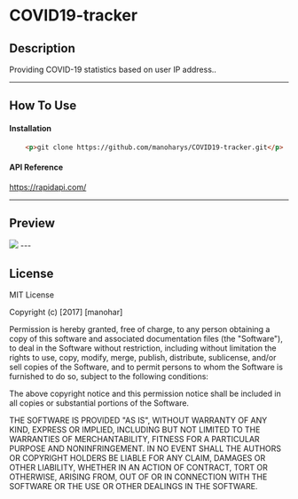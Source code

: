 # COVID19-tracker
    
## Description

Providing COVID-19 statistics based on user IP address..


---

## How To Use

#### Installation


```html
    <p>git clone https://github.com/manoharys/COVID19-tracker.git</p>
```
    

#### API Reference
https://rapidapi.com/

---

## Preview
  <img src="https://github.com/manoharys/COVID19-tracker/blob/master/preview.gif">
---

## License

MIT License

Copyright (c) [2017] [manohar]

Permission is hereby granted, free of charge, to any person obtaining a copy
of this software and associated documentation files (the "Software"), to deal
in the Software without restriction, including without limitation the rights
to use, copy, modify, merge, publish, distribute, sublicense, and/or sell
copies of the Software, and to permit persons to whom the Software is
furnished to do so, subject to the following conditions:

The above copyright notice and this permission notice shall be included in all
copies or substantial portions of the Software.

THE SOFTWARE IS PROVIDED "AS IS", WITHOUT WARRANTY OF ANY KIND, EXPRESS OR
IMPLIED, INCLUDING BUT NOT LIMITED TO THE WARRANTIES OF MERCHANTABILITY,
FITNESS FOR A PARTICULAR PURPOSE AND NONINFRINGEMENT. IN NO EVENT SHALL THE
AUTHORS OR COPYRIGHT HOLDERS BE LIABLE FOR ANY CLAIM, DAMAGES OR OTHER
LIABILITY, WHETHER IN AN ACTION OF CONTRACT, TORT OR OTHERWISE, ARISING FROM,
OUT OF OR IN CONNECTION WITH THE SOFTWARE OR THE USE OR OTHER DEALINGS IN THE
SOFTWARE.

